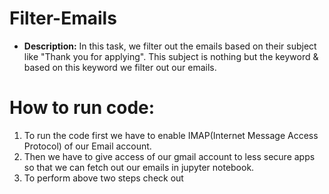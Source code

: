 # Filter-Emails
* __Description:__
In this task, we filter out the emails based on their subject like "Thank you for applying". This subject is nothing but the keyword & based on this keyword we filter out our emails.

# How to run code:
1. To run the code first we have to enable IMAP(Internet Message Access Protocol) of our Email account.
2. Then we have to give access of our gmail account to less secure apps so that we can fetch out our emails in jupyter notebook.
3. To perform above two steps check out 
